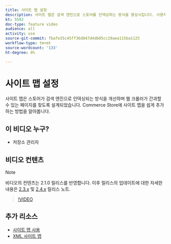 ```yaml
---
title: 사이트 맵 설정
description: 사이트 맵은 검색 엔진으로 스토어를 인덱싱하는 방식을 향상시킵니다. 사용자의 사이트 맵을 설정하는 방법을 알아봅니다 [!DNL Commerce] 관리자에 저장합니다.
kt: 5592
doc-type: feature video
audience: all
activity: use
source-git-commit: fbafe35c45ff36d847d4db05cc29aea115ba1125
workflow-type: tm+mt
source-wordcount: '133'
ht-degree: 0%

---
```



# 사이트 맵 설정

사이트 맵은 스토어가 검색 엔진으로 인덱싱되는 방식을 개선하며 웹 크롤러가 간과할 수 있는 페이지를 찾도록 설계되었습니다. Commerce Store에 사이트 맵을 쉽게 추가하는 방법을 알아봅니다.

## 이 비디오 누구?

- 저장소 관리자

## 비디오 컨텐츠

>[!NOTE]
>
>비디오의 컨텐츠는 2.1.0 릴리스를 반영합니다. 이후 릴리스의 업데이트에 대한 자세한 내용은 [2.3.x](https://devdocs.magento.com/guides/v2.3/release-notes/bk-release-notes.html) 및 [2.4.x](https://devdocs.magento.com/guides/v2.4/release-notes/bk-release-notes.html) 릴리스 노트.

>[!VIDEO](https://video.tv.adobe.com/v/35748?quality=12&learn=on)

## 추가 리소스

- [사이트 맵 사용](https://docs.magento.com/user-guide/marketing/sitemap-xml.html)
- [XML 사이트 맵](https://docs.magento.com/user-guide/configuration/catalog/xml-sitemap.html)
